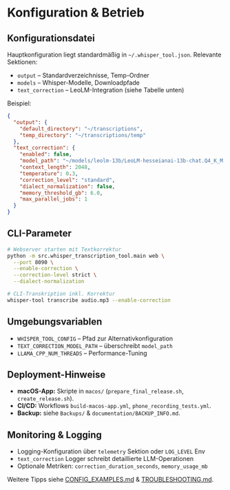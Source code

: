 # Konfiguration & Betrieb

## Konfigurationsdatei
Hauptkonfiguration liegt standardmäßig in `~/.whisper_tool.json`. Relevante Sektionen:
- `output` – Standardverzeichnisse, Temp-Ordner
- `models` – Whisper-Modelle, Downloadpfade
- `text_correction` – LeoLM-Integration (siehe Tabelle unten)

Beispiel:
```json
{
  "output": {
    "default_directory": "~/transcriptions",
    "temp_directory": "~/transcriptions/temp"
  },
  "text_correction": {
    "enabled": false,
    "model_path": "~/models/leolm-13b/LeoLM-hesseianai-13b-chat.Q4_K_M.gguf",
    "context_length": 2048,
    "temperature": 0.3,
    "correction_level": "standard",
    "dialect_normalization": false,
    "memory_threshold_gb": 6.0,
    "max_parallel_jobs": 1
  }
}
```

## CLI-Parameter
```bash
# Webserver starten mit Textkorrektur
python -m src.whisper_transcription_tool.main web \
  --port 8090 \
  --enable-correction \
  --correction-level strict \
  --dialect-normalization

# CLI-Transkription inkl. Korrektur
whisper-tool transcribe audio.mp3 --enable-correction
```

## Umgebungsvariablen
- `WHISPER_TOOL_CONFIG` – Pfad zur Alternativkonfiguration
- `TEXT_CORRECTION_MODEL_PATH` – überschreibt `model_path`
- `LLAMA_CPP_NUM_THREADS` – Performance-Tuning

## Deployment-Hinweise
- **macOS-App:** Skripte in `macos/` (`prepare_final_release.sh`, `create_release.sh`).
- **CI/CD:** Workflows `build-macos-app.yml`, `phone_recording_tests.yml`.
- **Backup:** siehe `Backups/` & `documentation/BACKUP_INFO.md`.

## Monitoring & Logging
- Logging-Konfiguration über `telemetry` Sektion oder `LOG_LEVEL` Env
- `text_correction` Logger schreibt detaillierte LLM-Operationen
- Optionale Metriken: `correction_duration_seconds`, `memory_usage_mb`

Weitere Tipps siehe [CONFIG_EXAMPLES.md](https://github.com/cubetribe/WhisperCC_MacOS_Local/blob/main/documentation/CONFIG_EXAMPLES.md) & [TROUBLESHOOTING.md](https://github.com/cubetribe/WhisperCC_MacOS_Local/blob/main/documentation/TROUBLESHOOTING.md).

